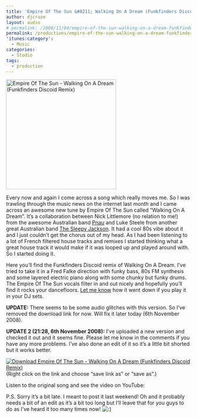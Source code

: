 ```yaml
---
title: 'Empire Of The Sun &#8211; Walking On A Dream (Funkfinders Discoid Remix)'
author: djcruze
layout: audio
# permalink: /2008/11/04/empire-of-the-sun-walking-on-a-dream-funkfinders-discoid-remix/
permalink: /productions/empire-of-the-sun-walking-on-a-dream-funkfinders-discoid-remix/
'itunes:category':
  - Music
categories:
  - Studio
tags:
  - production
---
```


[<img src="http://www.djcruze.co.uk/cms/wp-content/uploads/2008/11/empire-of-the-sun-walking-on-a-dream-funkfinders-discoid-remix-300x300.jpg" alt="Empire Of The Sun - Walking On A Dream (Funkfinders Discoid Remix)" title="Empire Of The Sun - Walking On A Dream (Funkfinders Discoid Remix)" width="300" height="300" class="size-medium wp-image-559 normal" />][1]

Every now and again I come across a song which really moves me. So I was trawling through the music news on the internet last month and I came across an awesome new tune by Empire Of The Sun called &#8220;Walking On A Dream&#8221;. It&#8217;s a collaboration between Nick Littlemore (no relation to me!) from the awesome Australian band [Pnau][2] and Luke Steele from another great Australian band [The Sleepy Jackson][3]. It had a cool 80s vibe about it and I just couldn&#8217;t get the chorus out of my head. As I had been listening to a lot of French filtered house tracks and remixes I started thinking what a great house track it would make if it was looped up and played around with. So I started doing it.

Here you&#8217;ll find the Funkfinders Discoid remix of Walking On A Dream. I&#8217;ve tried to take it in a Fred Falke direction with funky bass, 80s FM synthesis and some layered electric piano along with some chunky but funky drums. The Empire Of The Sun vocals filter in and out nicely and hopefully you&#8217;ll find it rocks your dancefloors. [Let me know][4] how it went down if you play it in your DJ sets.

**UPDATE:** There seems to be some audio glitches with this version. So I&#8217;ve removed the download link for now. Will fix it later today (6th November 2008).

**UPDATE 2 (21:28, 6th November 2008):** I&#8217;ve uploaded a new version and checked it out and it seems fine. Please let me know in the comments if you have any more problems. I&#8217;ve also done an edit of it so it&#8217;s a little bit shorted but it works better.

[![Download Empire Of The Sun - Walking On A Dream (Funkfinders Discoid Remix)][5]][6]  
(Right click on the link and choose &#8220;save link as&#8221; or &#8220;save as&#8221;.)

Listen to the original song and see the video on YouTube:

P.S. Sorry it&#8217;s a bit late. I meant to post it last weekend! Oh and it probably needs a bit of an edit as it&#8217;s a bit too long but I&#8217;ll leave that for you guys to do as I&#8217;ve heard it too many times now! <img src="http://www.djcruze.co.uk/cms/wp-includes/images/smilies/icon_smile.gif" alt=":)" class="wp-smiley" />

[1]: http://www.djcruze.co.uk/cms/wp-content/uploads/2008/11/empire-of-the-sun-walking-on-a-dream-funkfinders-discoid-remix.jpg
[2]: http://www.myspace.com/pnaupnau
[3]: http://www.myspace.com/thesleepyjackson
[4]: /cms/contact
[5]: http://www.djcruze.co.uk/cms/wp-content/DownloadButton.gif
[6]: http://djcruzeaudio.co.uk/productions/Empire%20Of%20The%20Sun%20-%20Walking%20On%20A%20Dream%20(Funkfinders%20Discoid%20Remix).mp3
